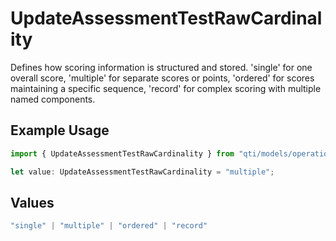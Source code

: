 # UpdateAssessmentTestRawCardinality

Defines how scoring information is structured and stored. 'single' for one overall score, 'multiple' for separate scores or points, 'ordered' for scores maintaining a specific sequence, 'record' for complex scoring with multiple named components.

## Example Usage

```typescript
import { UpdateAssessmentTestRawCardinality } from "qti/models/operations";

let value: UpdateAssessmentTestRawCardinality = "multiple";
```

## Values

```typescript
"single" | "multiple" | "ordered" | "record"
```